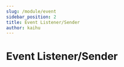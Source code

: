 ```yaml
---
slug: /module/event
sidebar_position: 2
title: Event Listener/Sender
author: kaihu
---
```


# Event Listener/Sender








